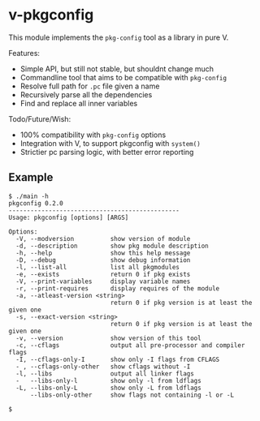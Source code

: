 v-pkgconfig
===========

This module implements the `pkg-config` tool as a library in pure V.

Features:

* Simple API, but still not stable, but shouldnt change much
* Commandline tool that aims to be compatible with `pkg-config`
* Resolve full path for `.pc` file given a name
* Recursively parse all the dependencies
* Find and replace all inner variables

Todo/Future/Wish:

* 100% compatibility with `pkg-config` options
* Integration with V, to support pkgconfig with `system()`
* Strictier pc parsing logic, with better error reporting

Example
-------

```
$ ./main -h
pkgconfig 0.2.0
-----------------------------------------------
Usage: pkgconfig [options] [ARGS]

Options:
  -V, --modversion          show version of module
  -d, --description         show pkg module description
  -h, --help                show this help message
  -D, --debug               show debug information
  -l, --list-all            list all pkgmodules
  -e, --exists              return 0 if pkg exists
  -V, --print-variables     display variable names
  -r, --print-requires      display requires of the module
  -a, --atleast-version <string>
                            return 0 if pkg version is at least the given one
  -s, --exact-version <string>
                            return 0 if pkg version is at least the given one
  -v, --version             show version of this tool
  -c, --cflags              output all pre-processor and compiler flags
  -I, --cflags-only-I       show only -I flags from CFLAGS
  - , --cflags-only-other   show cflags without -I
  -l, --libs                output all linker flags
  -   --libs-only-l         show only -l from ldflags
  -L, --libs-only-L         show only -L from ldflags
      --libs-only-other     show flags not containing -l or -L

$
```

